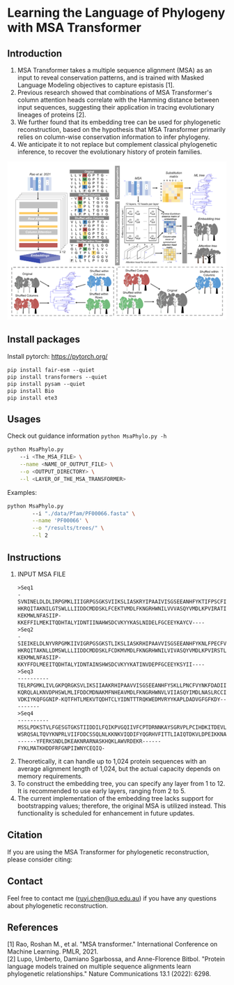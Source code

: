# Learning the Language of Phylogeny with MSA Transformer

## Introduction

1. MSA Transformer takes a multiple sequence alignment (MSA) as an input to reveal conservation patterns, and is trained
   with Masked Language Modeling objectives to capture epistasis  [1]. <br>
2. Previous research showed that combinations of MSA Transformer's column attention heads correlate with the Hamming
   distance between input sequences, suggesting their application in tracing evolutionary lineages of proteins [2]. <br>
3. We further found that its embedding tree can be used for phylogenetic reconstruction, based on the hypothesis that
   MSA Transformer primarily relies on column-wise conservation information to infer phylogeny. <br>
4. We anticipate it to not replace but complement classical phylogenetic inference, to recover the evolutionary history
   of protein families.

<img src="https://github.com/Cassie818/MsaPhylo/blob/main/Figures/fig1.png" width=800> <br>

## Install packages

Install pytorch: https://pytorch.org/

```
pip install fair-esm --quiet
pip install transformers --quiet
pip install pysam --quiet
pip install Bio
pip install ete3
```

## Usages

Check out guidance information ```python MsaPhylo.py -h ```

```bash
python MsaPhylo.py
    --i <The_MSA_FILE> \
    --name <NAME_OF_OUTPUT_FILE> \
    --o <OUTPUT_DIRECTORY> \
    --l <LAYER_OF_THE_MSA_TRANSFORMER>
```

Examples:

``` bash
python MsaPhylo.py
        --i "./data/Pfam/PF00066.fasta" \
        --name 'PF00066' \
        --o "/results/trees/" \
        --l 2
```

## Instructions

<ol>

<li> INPUT MSA FILE

```
>Seq1
-SVNINELDLDLIRPGMKLIIIGRPGSGKSVIIKSLIASKRYIPAAIVISGSEEANHFYKTIFPSCFIYNKFNISIIEKI
HKRQITAKNILGTSWLLLIIDDCMDDSKLFCEKTVMDLFKNGRHWNILVVVASQYVMDLKPVIRATIDGVFLLREPNMTY
KEKMWLNFASIIP-KKEFFILMEKITQDHTALYIDNTIINAHWSDCVKYYKASLNIDELFGCEEYKAYCV----
>Seq2
-SIEIKELDLNYVRPGMKIIVIGRPGSGKSTLIKSLIASKRHIPAAVVISGSEEANHFYKNLFPECFVYNKFNLSLIDRI
HKRQITAKNLLDMSWLLLIIDDCMDDSKLFCDKMVMDLFKNGRHWNILVIVASQYVMDLKPVIRSTLDGVFLLREPNMSY
KEKMWLNFASIIP-KKYFFDLMEEITQDHTALYIDNTAINSHWSDCVKYYKATINVDEPFGCEEYKSYII----
>Seq3
----------TELRPGMKLIVLGKPQRGKSVLIKSIIAAKRHIPAAVVISGSEEANHFYSKLLPNCFVYNKFDADIITRV
KQRQLALKNVDPHSWLMLIFDDCMDNAKMFNHEAVMDLFKNGRHWNVLVIIASQYIMDLNASLRCCIDGIFLFTETSQTC
VDKIYKQFGGNIP-KQTFHTLMEKVTQDHTCLYIDNTTTRQKWEDMVRYYKAPLDADVGFGFKDY---------
>Seq4
----------MSSLPDKSTVLFGESGTGKSTIIDDILFQIKPVGQIIVFCPTDRNNKAYSGRVPLPCIHDKITDEVLRDI
WSRQSALTQVYKNPRLVIIFDDCSSQLNLKKNKVIQDIFYQGRHVFITTLIAIQTDKVLDPEIKKNAFVSIFTEETCASS
------YFERKSNDLDKEAKNRARNASKHQKLAWVRDEKR------FYKLMATKHDDFRFGNPIIWNYCEQIQ-
```

</li>

<li> Theoretically, it can handle up to 1,024 protein sequences with an average alignment length of 1,024, but the actual capacity depends on memory requirements.</li>
<li> To construct the embedding tree, you can specify any layer from 1 to 12. It is recommended to use early layers, ranging from 2 to 5.</li>
<li> The current implementation of the embedding tree lacks support for bootstrapping values; therefore, the original MSA is utilized instead. This functionality is scheduled for enhancement in future updates. </li>
</ol>

## Citation

If you are using the MSA Transformer for phylogenetic reconstruction, please consider citing:

## Contact

Feel free to contact me (<a href="ruyi.chen@uq.edu.au">ruyi.chen@uq.edu.au</a>) if you have any questions about
phylogenetic reconstruction.

## References

[1] Rao, Roshan M., et al. "MSA transformer." International Conference on Machine Learning. PMLR, 2021. <br>
[2] Lupo, Umberto, Damiano Sgarbossa, and Anne-Florence Bitbol. "Protein language models trained on multiple sequence
alignments learn phylogenetic relationships." Nature Communications 13.1 (2022): 6298.

